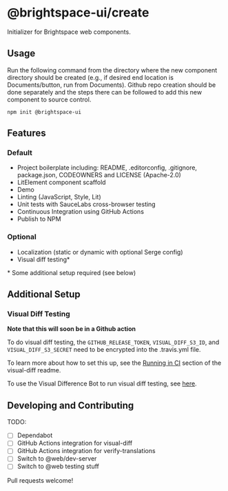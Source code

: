 # @brightspace-ui/create

Initializer for Brightspace web components.

## Usage

Run the following command from the directory where the new component directory should be created (e.g., if desired end location is Documents/button, run from Documents). Github repo creation should be done separately and the steps there can be followed to add this new component to source control.

```
npm init @brightspace-ui
```

## Features

### Default

* Project boilerplate including: README, .editorconfig, .gitignore, package.json, CODEOWNERS and LICENSE (Apache-2.0)
* LitElement component scaffold
* Demo
* Linting (JavaScript, Style, Lit)
* Unit tests with SauceLabs cross-browser testing
* Continuous Integration using GitHub Actions
* Publish to NPM

### Optional

* Localization (static or dynamic with optional Serge config)
* Visual diff testing*

\* Some additional setup required (see below)

## Additional Setup

### Visual Diff Testing

**Note that this will soon be in a Github action**

To do visual diff testing, the `GITHUB_RELEASE_TOKEN`, `VISUAL_DIFF_S3_ID`, and `VISUAL_DIFF_S3_SECRET` need to be encrypted into the .travis.yml file.

To learn more about how to set this up, see the [Running in CI](https://github.com/BrightspaceUI/visual-diff#running-in-ci) section of the visual-diff readme.

To use the Visual Difference Bot to run visual diff testing, see [here](https://github.com/BrightspaceUI/visual-difference-bot/blob/master/README.md/#utilizing-the-deployed-bot-for-your-existing-brightspace-repo).

## Developing and Contributing

TODO:
* [ ] Dependabot
* [ ] GitHub Actions integration for visual-diff
* [ ] GitHub Actions integration for verify-translations
* [ ] Switch to @web/dev-server
* [ ] Switch to @web testing stuff

Pull requests welcome!
